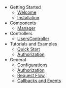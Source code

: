 
- Getting Started
    - [Welcome](/docs/1.0/index)
    - [Installation](/docs/1.0/installation)
- Components
    - [Manager](/docs/1.0/components/manager)
- Controllers
    - [UsersController](/docs/1.0/controllers/users)
- Tutorials and Examples
    - [Quick Start](/docs/1.0/tutorials-and-examples/quick-start)
    - [Authorization](/docs/1.0/tutorials-and-examples/authorization)
- General
    - [Configurations](docs/1.0/configurations)
    - [Authorization](docs/1.0/authorization)
    - [Request Flow](/docs/1.0/request-flow)
    - [Callbacks and Events](docs/1.0/callbacks)

